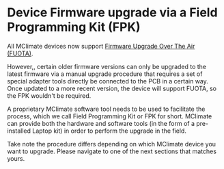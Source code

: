 # Device Firmware upgrade via a Field Programming Kit (FPK)

All MClimate devices now support [Firmware Upgrade Over The Air (FUOTA)](../../firmware-upgrade-over-the-air-fuota.md).

However,, certain older firmware versions can only be upgraded to the latest firmware via a manual upgrade procedure that requires a set of special adapter tools directly be connected to the PCB in a certain way. Once updated to a more recent version, the device will support FUOTA, so the FPK wouldn't be required.

A proprietary MClimate software tool needs to be used to facilitate the process, which we call Field Programming Kit or FPK for short. MClimate can provide both the hardware and software tools (in the form of a pre-installed Laptop kit) in order to perform the upgrade in the field.

Take note the procedure differs depending on which MClimate device you want to upgrade. Please navigate to one of the next sections that matches yours.
